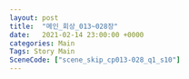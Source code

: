 ```yaml
---
layout: post
title:  "메인_회상_013~028장"
date:   2021-02-14 23:00:00 +0000
categories: Main
Tags: Story Main
SceneCode: ["scene_skip_cp013-028_q1_s10"]
---
```

